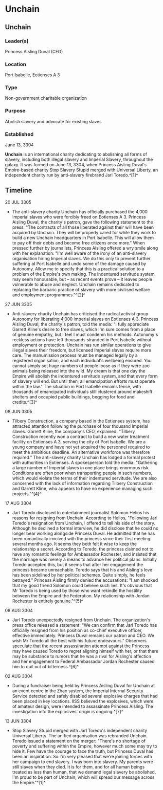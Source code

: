 # Unchain
## Unchain

### Leader(s)

Princess Aisling Duval (CEO)

### Location

Port Isabelle, Eotienses A 3

### Type

Non-government charitable organization

### Purpose

Abolish slavery and advocate for existing slaves

### Established

June 13, 3304

**Unchain** is an international charity dedicating to abolishing all forms of slavery, including both illegal slavery and Imperial Slavery, throughout the galaxy. It was formed on June 13, 3304, when Princess Aisling Duval's Empire-based charity Stop Slavery Stupid merged with Universal Liberty, an independent charity run by anti-slavery firebrand Jarl Toredo.^[1]^

## Timeline

20 JUL 3305

- The anti-slavery charity Unchain has officially purchased the 4,000 Imperial slaves who were forcibly freed on Eotienses A 3. Princess Aisling Duval, the charity's patron, gave the following statement to the press: "The contracts of all those liberated against their will have been acquired by Unchain. They will be properly cared for while they work to build a new Unchain headquarters in Port Isabelle. This will allow them to pay off their debts and become free citizens once more." When pressed further by journalists, Princess Aisling offered a wry smile along with her explanation: "I'm well aware of the irony of an anti-slavery organisation hiring Imperial slaves. We do this only to prevent further suffering at Port Isabelle and undo some of the damage caused by Autonomy. Allow me to specify that this is a practical solution to a problem of the Empire's own making. The indentured servitude system may seem honourable, but – as recent events prove – it leaves people vulnerable to abuse and neglect. Unchain remains dedicated to replacing the barbaric practice of slavery with more civilised welfare and employment programmes."^[2]^

27 JUN 3305

- Anti-slavery charity Unchain has criticised the radical activist group Autonomy for liberating 4,000 Imperial slaves on Eotienses A 3. Princess Aisling Duval, the charity's patron, told the media: "I fully appreciate Garrett Kline's desire to free slaves, which I'm sure comes from a place of genuine empathy, but I feel I must condemn his methods. Autonomy's reckless actions have left thousands stranded in Port Isabelle without employment or protection. Unchain has run similar operations to give illegal slaves their freedom, but licensed Imperial slaves require more care. The manumission process must be managed legally by a registered organisation, and each individual's wellbeing ensured. You cannot simply set huge numbers of people loose as if they were zoo animals being released into the wild. My dream is that one day the Empire will abolish the indentured servitude system, and that every form of slavery will end. But until then, all emancipation efforts must operate within the law." The situation in Port Isabelle remains tense, with thousands of emancipated individuals still clustered around makeshift shelters and occupied public buildings, begging for food and credits.^[3]^

08 JUN 3305

- Tilbery Construction, a company based in the Eotienses system, has attracted attention following the purchase of four thousand Imperial slaves. Garrett Kline, the company's CEO, explained: "Tilbery Construction recently won a contract to build a new water treatment facility on Eotienses A 3, serving the city of Port Isabelle. We are a young company and have not yet acquired the personnel required to meet the ambitious deadline. An alternative workforce was therefore required." The anti-slavery charity Unchain has lodged a formal protest with authorities in Eotienses. A spokesperson told the media: "Gathering a large number of Imperial slaves in one place brings enormous risk. Conditions are often poor when transporting people in such numbers, which would violate the terms of their indentured servitude. We are also concerned with the lack of information regarding Tilbery Construction and Garrett Kline, who appears to have no experience managing such projects."^[4]^

17 AUG 3304

- Jarl Toredo disclosed to entertainment journalist Solomon Helios his reasons for resigning from Unchain. According to Helios, "Following Jarl Toredo's resignation from Unchain, I offered to tell his side of the story. Although he declined a formal interview, he did disclose that he could no longer bear working alongside Princess Duval. He admitted that he has been romantically involved with the princess since their first meeting several months ago. It seems they both felt it wise to keep the relationship a secret. According to Toredo, the princess claimed not to have any romantic feelings for Ambassador Rochester, and insisted that the marriage was merely a means to advance her political plans. Initially Toredo accepted this, but it seems that after her engagement the princess became unreachable. Toredo says that his and Aisling's love has been sidelined by her political schemes. Quite simply, he feels betrayed." Princess Aisling firmly denied the accusations: "I am shocked that my good friend Solomon could believe such lies. It's obvious that Mr Toredo is being used by those who want rekindle the hostility between the Empire and the Federation. My relationship with Jordan Rochester is entirely genuine."^[5]^

08 AUG 3304

- Jarl Toredo unexpectedly resigned from Unchain. The organization's press office released a statement: "We can confirm that Jarl Toredo has officially resigned from his position as co-chief executive officer, effective immediately. Princess Duval remains our patron and CEO. We wish Mr Toredo all the best with his future endeavours." Observers speculate that the recent assassination attempt against the Princess may have caused Toredo to regret aligning himself with her, or that there may be substance to rumors that he was a rival for Aisling's affection and her engagement to Federal Ambassador Jordan Rochester caused him to quit out of bitterness.^[6]^

02 AUG 3304

- During a fundraiser being held by Princess Aisling Duval for Unchain at an event centre in the Zhao system, the Imperial Internal Security Service detected and safely disabled several explosive charges that had been placed in key locations. IISS believed the explosives, which were of amateur design, were intended to assassinate Princess Aisling. The investigation into the explosives' origin is ongoing.^[7]^

13 JUN 3304

- Stop Slavery Stupid merged with Jarl Toredo's independent charity Universal Liberty. The unified organisation was rebranded Unchain. Toredo issued a statement on the merger: "There's no shortage of poverty and suffering within the Empire, however much some may try to hide it. Few have the courage to face the truth, but Princess Duval has been an inspiration. So I'm very pleased that we're joining forces with her campaign to end slavery. I was born into slavery. My parents were still slaves when they died. It is for them, and for all human beings treated as less than human, that we demand legal slavery be abolished. I'm proud to be part of Unchain, which will spread our message across the Empire."^[1]^